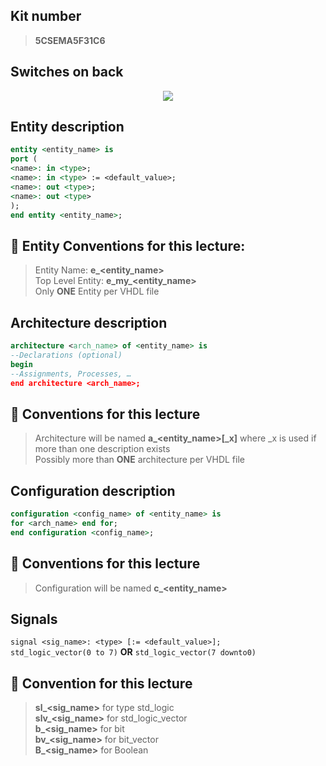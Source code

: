 ## Kit number
> **5CSEMA5F31C6**


## Switches on back
<p align="center">
    <img src="https://i.imgur.com/z9PxFfZ.png">
</p>


## Entity description
```vhdl
entity <entity_name> is
port (
<name>: in <type>;
<name>: in <type> := <default_value>;
<name>: out <type>;
<name>: out <type>
);
end entity <entity_name>;
```
  
## :punch: **Entity** Conventions for this lecture:  

> Entity Name: **e_<entity_name>**  
> Top Level Entity: **e_my_<entity_name>**  
> Only **ONE** Entity per VHDL file  
  
  
  
## Architecture description
```vhdl
architecture <arch_name> of <entity_name> is
--Declarations (optional)
begin
--Assignments, Processes, …
end architecture <arch_name>;
```
  
## :punch: Conventions for this lecture 
> Architecture will be named **a_<entity_name>[_x]** where _x is used if more than one description exists  
> Possibly more than **ONE** architecture per VHDL file  
  
  
  
## Configuration description
```vhdl
configuration <config_name> of <entity_name> is
for <arch_name> end for;
end configuration <config_name>;
```
  
## :punch: Conventions for this lecture
> Configuration will be named **c_<entity_name>**  
  
  
## Signals
`signal <sig_name>: <type> [:= <default_value>];`  
`std_logic_vector(0 to 7)` **OR** `std_logic_vector(7 downto0)`
  
## :punch: Convention for this lecture
> **sl_<sig_name>** for type std_logic  
> **slv_<sig_name>** for std_logic_vector  
> **b_<sig_name>** for bit  
> **bv_<sig_name>** for bit_vector  
> **B_<sig_name>** for Boolean  




